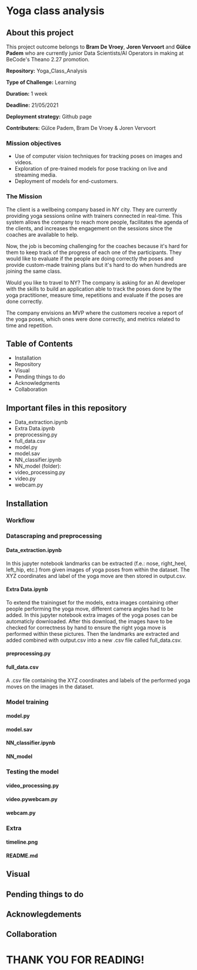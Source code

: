 # Yoga class analysis
 ## About this project
This project outcome belongs to **Bram De Vroey**, **Joren Vervoort** and **Gülce Padem** who are currently junior Data Scientists/AI Operators in making at BeCode's Theano 2.27 promotion.

**Repository:** Yoga_Class_Analysis

**Type of Challenge:** Learning

**Duration:** 1 week

**Deadline:** 21/05/2021

**Deployment strategy:** Github page

**Contributers:** Gülce Padem, Bram De Vroey & Joren Vervoort

### Mission objectives

- Use of computer vision techniques for tracking poses on images and videos.
- Exploration of pre-trained models for pose tracking on live and streaming media.
- Deployment of models for end-customers.

### The Mission

The client is a wellbeing company based in NY city. They are currently providing yoga sessions online with trainers connected in real-time. This system allows the company to reach more people, facilitates the agenda of the clients, and increases the engagement on the sessions since the coaches are available to help.

Now, the job is becoming challenging for the coaches because it's hard for them to keep track of the progress of each one of the participants. They would like to evaluate if the people are doing correctly the poses and provide custom-made training plans but it's hard to do when hundreds are joining the same class.

Would you like to travel to NY? The company is asking for an AI developer with the skills to build an application able to track the poses done by the yoga practitioner, measure time, repetitions and evaluate if the poses are done correctly.

The company envisions an MVP where the customers receive a report of the yoga poses, which ones were done correctly, and metrics related to time and repetition. 

## Table of Contents

- Installation
- Repository
- Visual
- Pending things to do
- Acknowledgments
- Collaboration


## Important files in this repository

- Data_extraction.ipynb
- Extra Data.ipynb
- preprocessing.py
- full_data.csv
- model.py
- model.sav
- NN_classifier.ipynb
- NN_model (folder): 
- video_processing.py
- video.py
- webcam.py

## Installation


### Workflow

### Datascraping and preprocessing

#### Data_extraction.ipynb

In this jupyter notebook landmarks can be extracted (f.e.: nose, right_heel, left_hip, etc.) from given images of yoga poses from within the dataset. The XYZ coordinates and label of the yoga move are then stored in output.csv.

#### Extra Data.ipynb

To extend the trainingset for the models, extra images containing other people performing the yoga move, different camera angles had to be added. In this jupyter notebook extra images of the yoga poses can be automaticly downloaded. After this download, the images have to be checked for correctness by hand to ensure the right yoga move is performed within these pictures. Then the landmarks are extracted and added combined with output.csv into a new .csv file called full_data.csv.

#### preprocessing.py

#### full_data.csv

A .csv file containing the XYZ coordinates and labels of the performed yoga moves on the images in the dataset. 

### Model training

#### model.py
#### model.sav
#### NN_classifier.ipynb
#### NN_model

### Testing the model

#### video_processing.py
#### video.pywebcam.py
#### webcam.py

### Extra

#### timeline.png
#### README.md

## Visual



## Pending things to do

## Acknowlegdements

## Collaboration



# THANK YOU FOR READING!

